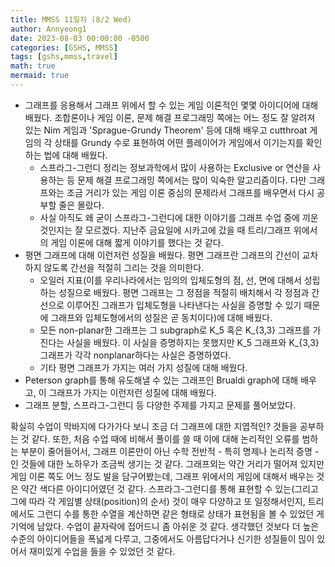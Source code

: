 ```yaml
---
title: MMSS 11일차 (8/2 Wed)
author: Annyeong1
date: 2023-08-03 00:00:00 -0500
categories: [GSHS, MMSS]
tags: [gshs,mmss,travel]
math: true
mermaid: true
---
```

- 그래프를 응용해서 그래프 위에서 할 수 있는 게임 이론적인 몇몇 아이디어에 대해 배웠다. 조합론이나 게임 이론, 문제 해결 프로그래밍 쪽에는 어느 정도 잘 알려져 있는 Nim 게임과 'Sprague-Grundy Theorem' 등에 대해 배우고 cutthroat 게임의 각 상태를 Grundy 수로 표현하여 어떤 플레이어가 게임에서 이기는지를 확인하는 법에 대해 배웠다.
	- 스프라그-그런디 정리는 정보과학에서 많이 사용하는 Exclusive or 연산을 사용하는 등 문제 해결 프로그래밍 쪽에서는 많이 익숙한 알고리즘이다. 다만 그래프와는 조금 거리가 있는 게임 이론 중심의 문제라서 그래프를 배우면서 다시 공부할 줄은 몰랐다.
	- 사실 아직도 왜 굳이 스프라그-그런디에 대한 이야기를 그래프 수업 중에 끼운 것인지는 잘 모르겠다. 지난주 금요일에 시카고에 갔을 때 트리/그래프 위에서의 게임 이론에 대해 짧게 이야기를 했다는 것 같다.
- 평면 그래프에 대해 이런저런 성질을 배웠다. 평면 그래프란 그래프의 간선이 교차하지 않도록 간선을 적절히 그리는 것을 의미한다.
	- 오일러 지표(이를 우리나라에서는 임의의 입체도형의 점, 선, 면에 대해서 성립하는 성질으로 배웠다. 평면 그래프는 그 정점을 적절히 배치해서 각 정점과 간선으로 이루어진 그래프가 입체도형을 나타낸다는 사실을 증명할 수 있기 때문에 그래프와 입체도형에서의 성질은 곧 동치이다)에 대해 배웠다.
	- 모든 non-planar한 그래프는 그 subgraph로 K_5 혹은 K_{3,3} 그래프를 가진다는 사실을 배웠다. 이 사실을 증명하지는 못했지만 K_5 그래프와 K_{3,3} 그래프가 각각 nonplanar하다는 사실은 증명하였다.
	- 기타 평면 그래프가 가지는 여러 가지 성질에 대해 배웠다.
- Peterson graph를 통해 유도해낼 수 있는 그래프인 Brualdi graph에 대해 배우고, 이 그래프가 가지는 이런저런 성질에 대해 배웠다.
- 그래프 분할, 스프라그-그런디 등 다양한 주제를 가지고 문제를 풀어보았다.


확실히 수업이 막바지에 다가가다 보니 조금 더 그래프에 대한 지엽적인? 것들을 공부하는 것 같다. 또한, 처음 수업 때에 비해서 풀이를 쓸 때 이에 대해 논리적인 오류를 범하는 부분이 줄어들어서, 그래프 이론만이 아닌 수학 전반적 - 특히 명제나 논리적 증명 - 인 것들에 대한 노하우가 조금씩 생기는 것 같다.
그래프외는 약간 거리가 떨어져 있지만 게임 이론 쪽도 어느 정도 발을 담구어봤는데, 그래프 위에서의 게임에 대해서 배우는 것은 약간 색다른 아이디어였던 것 같다. 스프라그-그런디를 통해 표현할 수 있는(그리고 그에 따라 각 게임별 상태(position)의 순서) 것이 매우 다양하고 또 일정해서인지, 트리에서도 그런디 수를 통한 수열을 계산하면 같은 형태로 상태가 표현됨을 볼 수 있었던 게 기억에 남았다.
수업이 끝자락에 접어드니 좀 아쉬운 것 같다. 생각했던 것보다 더 높은 수준의 아이디어들을 폭넓게 다루고, 그중에서도 아름답다거나 신기한 성질들이 믾이 있어서 재미있게 수업을 들을 수 있었던 것 같다.
